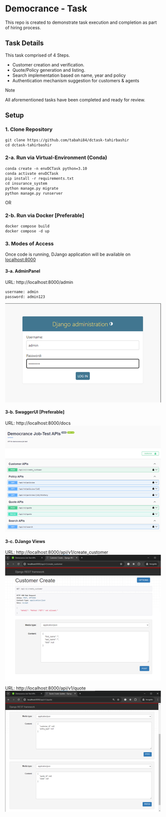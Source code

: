 # Democrance - Task
This repo is created to demonstrate task execution and completion as part of hiring process.


## Task Details
This task comprised of 4 Steps.
- Customer creation and verification.
- Quote/Policy generation and listing.
- Search implementation based on name, year and policy
- Authentication mechanism suggestion for customers & agents

> [!NOTE]  
> All aforementioned tasks have been completed and ready for review.

## Setup
### 1. Clone Repository
```
git clone https://github.com/tabahi84/dctask-tahirbashir
cd dctask-tahirbashir
```

### 2-a. Run via Virtual-Environment (Conda)
```
conda create -n envDCTask python=3.10
conda activate envDCTask
pip install -r requirements.txt
cd insurance_system
python manage.py migrate
python manage.py runserver
```

OR

### 2-b. Run via Docker [Preferable]
```
docker compose build
docker compose -d up
```

### 3. Modes of Access
Once code is running, DJango application will be available on [localhost:8000](http://localhost:8000)

#### 3-a. AdminPanel
URL: http://localhost:8000/admin
```
username: admin
password: admin123
```
![Admin-Login-Page](__README-MEDIA__/Admin-Login.png)

#### 3-b. SwaggerUI [Preferable]
URL: http://localhost:8000/docs
![SwaggerUI](__README-MEDIA__/SwaggerUI.png)

#### 3-c. DJango Views
URL: http://localhost:8000/api/v1/create_customer
![DJango-View-CreateCustomer](__README-MEDIA__/DJango-Create-Customer.png)

URL: http://localhost:8000/api/v1/quote
![DJango-View-Quote](__README-MEDIA__/DJango-Quote.png)



